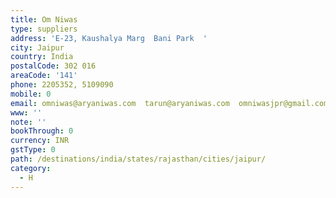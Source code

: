 ```yaml
---
title: Om Niwas
type: suppliers
address: 'E-23, Kaushalya Marg  Bani Park  '
city: Jaipur
country: India
postalCode: 302 016
areaCode: '141'
phone: 2205352, 5109090
mobile: 0
email: omniwas@aryaniwas.com  tarun@aryaniwas.com  omniwasjpr@gmail.com
www: ''
note: ''
bookThrough: 0
currency: INR
gstType: 0
path: /destinations/india/states/rajasthan/cities/jaipur/
category:
  - H
---
```


